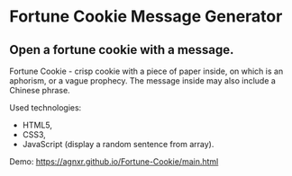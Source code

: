 # Fortune Cookie Message Generator

## Open a fortune cookie with a message.

Fortune Cookie - crisp cookie with a piece of paper inside, on which is an aphorism, or a vague prophecy. The message inside may also include a Chinese phrase. 


Used technologies:

* HTML5,
* CSS3,
* JavaScript (display a random sentence from array).

Demo: https://agnxr.github.io/Fortune-Cookie/main.html
